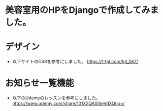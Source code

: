 # 美容室用のHPをDjangoで作成してみました。

# デザイン
- 以下サイトのCSSを参考にしました。
https://f-tpl.com/tpl_087/

# お知らせ一覧機能
- 以下のUdemyのレッスンを参考にしました。
https://www.udemy.com/share/101X2QA0ISeVdXQno=/